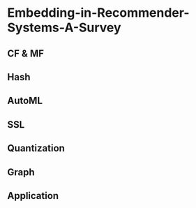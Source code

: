 # Embedding-in-Recommender-Systems-A-Survey

## CF & MF
## Hash
## AutoML
## SSL
## Quantization
## Graph
## Application
